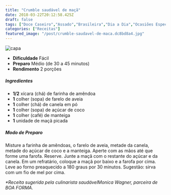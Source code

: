 ```yaml
---
title: "Crumble saudável de maçã"
date: 2018-03-22T20:12:58.425Z
draft: false
tags: ["Doce Caseiro","Assado","Brasileira","Dia a Dia","Ocasiões Especiais","Leve e Saudável","Alimentação saudável","Alimentos funcionais","Canela","Doces","Receitas com frutas","Receitas simples e fáceis","Sobremesa"]
categories: ["Receitas"]
featured_image: "/post/crumble-saudavel-de-maca.dc8bd8a4.jpg"
---
```


![capa](/post/crumble-saudavel-de-maca.dc8bd8a4.jpg)

*   **Dificuldade** Fácil
*   **Preparo** Médio (de 30 a 45 minutos)
*   **Rendimento** 2 porções

##### Ingredientes

*   **1/2** xícara (chá) de farinha de amêndoa
*   **1** colher (sopa) de farelo de aveia
*   **1** colher (chá) de canela em pó
*   **1** colher (sopa) de açúcar de coco
*   **1** colher (café) de manteiga
*   **1** unidade de maçã picada

##### Modo de Preparo

Misture a farinha de amêndoas, o farelo de aveia, metade da canela, metade do açúcar de coco e a manteiga. Aperte com as mãos até que forme uma farofa. Reserve. Junte a maçã com o restante do açúcar e da canela. Em um refratário, coloque a maçã por baixo e a farofa por cima. Leve ao forno preaquecido a 180 graus por 30 minutos. Sugestão: sirva com um fio de mel por cima.

_*Receita sugerida pela culinarista saudávelMonica Wagner, parceira de BOA FORMA._
